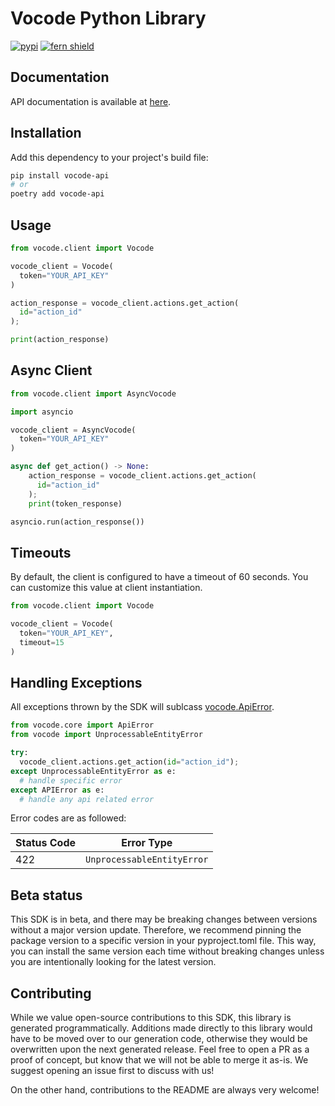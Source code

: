 # Vocode Python Library

[![pypi](https://img.shields.io/pypi/v/vocode-api.svg)](https://pypi.python.org/pypi/vocode-api)
[![fern shield](https://img.shields.io/badge/%F0%9F%8C%BF-SDK%20generated%20by%20Fern-brightgreen)](https://github.com/fern-api/fern)

## Documentation

API documentation is available at [here](https://docs.vocode.dev/).

## Installation

Add this dependency to your project's build file:

```bash
pip install vocode-api
# or
poetry add vocode-api
```

## Usage

```python
from vocode.client import Vocode

vocode_client = Vocode(
  token="YOUR_API_KEY"
)

action_response = vocode_client.actions.get_action(
  id="action_id"
);

print(action_response)
```

## Async Client

```python
from vocode.client import AsyncVocode

import asyncio

vocode_client = AsyncVocode(
  token="YOUR_API_KEY"
)

async def get_action() -> None:
    action_response = vocode_client.actions.get_action(
      id="action_id"
    );
    print(token_response)

asyncio.run(action_response())
```

## Timeouts

By default, the client is configured to have a timeout of 60 seconds. You can customize this value at client instantiation.

```python
from vocode.client import Vocode

vocode_client = Vocode(
  token="YOUR_API_KEY",
  timeout=15
)
```

## Handling Exceptions

All exceptions thrown by the SDK will sublcass [vocode.ApiError](./src/vocode/core/api_error.py).

```python
from vocode.core import ApiError
from vocode import UnprocessableEntityError

try:
  vocode_client.actions.get_action(id="action_id");
except UnprocessableEntityError as e:
  # handle specific error
except APIError as e:
  # handle any api related error
```

Error codes are as followed:

| Status Code | Error Type                 |
| ----------- | -------------------------- |
| 422         | `UnprocessableEntityError` |

## Beta status

This SDK is in beta, and there may be breaking changes between versions without a major version update. Therefore, we recommend pinning the package version to a specific version in your pyproject.toml file. This way, you can install the same version each time without breaking changes unless you are intentionally looking for the latest version.

## Contributing

While we value open-source contributions to this SDK, this library is generated programmatically. Additions made directly to this library would have to be moved over to our generation code, otherwise they would be overwritten upon the next generated release. Feel free to open a PR as a proof of concept, but know that we will not be able to merge it as-is. We suggest opening an issue first to discuss with us!

On the other hand, contributions to the README are always very welcome!

